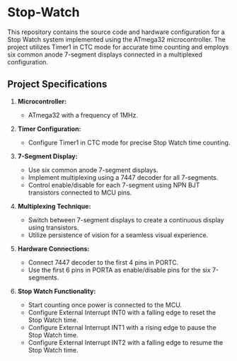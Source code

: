 # Stop-Watch
This repository contains the source code and hardware configuration for a Stop Watch system implemented using the ATmega32 microcontroller. The project utilizes Timer1 in CTC mode for accurate time counting and employs six common anode 7-segment displays connected in a multiplexed configuration.

## Project Specifications

1.  **Microcontroller:**
    
    -   ATmega32 with a frequency of 1MHz.
2.  **Timer Configuration:**
    
    -   Configure Timer1 in CTC mode for precise Stop Watch time counting.
3.  **7-Segment Display:**
    
    -   Use six common anode 7-segment displays.
    -   Implement multiplexing using a 7447 decoder for all 7-segments.
    -   Control enable/disable for each 7-segment using NPN BJT transistors connected to MCU pins.
4.  **Multiplexing Technique:**
    
    -   Switch between 7-segment displays to create a continuous display using transistors.
    -   Utilize persistence of vision for a seamless visual experience.
5.  **Hardware Connections:**
    
    -   Connect 7447 decoder to the first 4 pins in PORTC.
    -   Use the first 6 pins in PORTA as enable/disable pins for the six 7-segments.
6.  **Stop Watch Functionality:**
    
    -   Start counting once power is connected to the MCU.
    -   Configure External Interrupt INT0 with a falling edge to reset the Stop Watch time.
    -   Configure External Interrupt INT1 with a rising edge to pause the Stop Watch time.
    -   Configure External Interrupt INT2 with a falling edge to resume the Stop Watch time.


